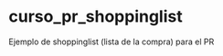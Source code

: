 curso_pr_shoppinglist
=====================

Ejemplo de shoppinglist (lista de la compra) para el PR
